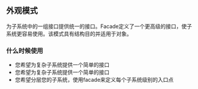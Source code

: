 ## 外观模式

为子系统中的一组接口提供统一的接口。Facade定义了一个更高级的接口，使子系统更容易使用。该模式具有结构目的并适用于对象。

### 什么时候使用

* 您希望为复杂子系统提供一个简单的接口
* 您希望为复杂子系统提供一个简单的接口
* 您希望分层您的子系统，使用facade来定义每个子系统级别的入口点
 
